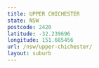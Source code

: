 ```yaml
---
title: UPPER CHICHESTER
state: NSW
postcode: 2420
latitude: -32.239696
longitude: 151.685456
url: /nsw/upper-chichester/
layout: suburb
---
```

